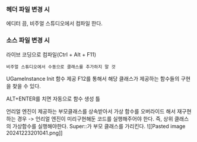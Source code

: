 ### 헤더 파일 변경 시
에디터 끔, 비주얼 스튜디오에서 컴파일 한다.
### 소스 파일 변경 시
라이브 코딩으로 컴파일(Ctrl + Alt + F11)

`비주얼 스튜디오에서 수동으로 클래스를 추가하지 말 것`


UGameInstance
Init 함수 제공
F12를 통해서 해당 클래스가 제공하는 함수들의 구현을 찾을 수 있다.

ALT+ENTER를 치면 자동으로 함수 생성 틀 

언리얼 엔진이 제공하는 부모클래스를 상속받아서 
가상 함수를 오버라이드 해서 재구현 하는 경우
-> 언리얼 엔진이 미리구현해둔 코드를 실행해주어야 한다.
즉, 상위 클래스의 가상함수를 실행해야한다.
Super::가 부모 클래스를 가리킨다.
![[Pasted image 20241223201041.png]]
